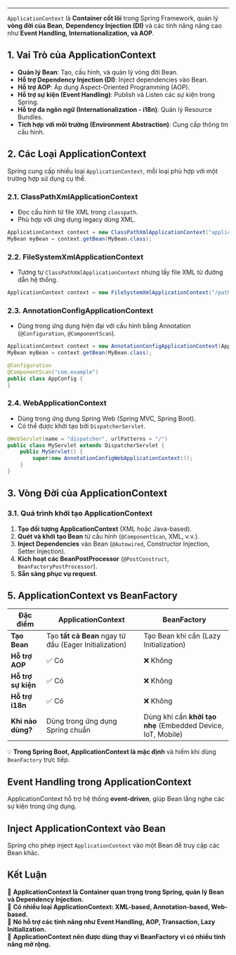 
---
`ApplicationContext` là **Container cốt lõi** trong Spring Framework, quản lý **vòng đời của Bean**, **Dependency Injection (DI)** và các tính năng nâng cao như **Event Handling, Internationalization, và AOP**.

## **1. Vai Trò của ApplicationContext**

- **Quản lý Bean**: Tạo, cấu hình, và quản lý vòng đời Bean.
- **Hỗ trợ Dependency Injection (DI)**: Inject dependencies vào Bean.
- **Hỗ trợ AOP**: Áp dụng Aspect-Oriented Programming (AOP).
- **Hỗ trợ sự kiện (Event Handling)**: Publish và Listen các sự kiện trong Spring.
- **Hỗ trợ đa ngôn ngữ (Internationalization - i18n)**: Quản lý Resource Bundles.
- **Tích hợp với môi trường (Environment Abstraction)**: Cung cấp thông tin cấu hình.

## **2. Các Loại ApplicationContext**

Spring cung cấp nhiều loại `ApplicationContext`, mỗi loại phù hợp với một trường hợp sử dụng cụ thể.

### **2.1. ClassPathXmlApplicationContext**

- Đọc cấu hình từ file XML trong `classpath`.
- Phù hợp với ứng dụng legacy dùng XML.

```java
ApplicationContext context = new ClassPathXmlApplicationContext("applicationContext.xml");
MyBean myBean = context.getBean(MyBean.class);
```

### **2.2. FileSystemXmlApplicationContext**

- Tương tự `ClassPathXmlApplicationContext` nhưng lấy file XML từ đường dẫn hệ thống.
```java
ApplicationContext context = new FileSystemXmlApplicationContext("/path/to/applicationContext.xml");
```

### **2.3. AnnotationConfigApplicationContext**

- Dùng trong ứng dụng hiện đại với cấu hình bằng Annotation (`@Configuration`, `@ComponentScan`).
```java
ApplicationContext context = new AnnotationConfigApplicationContext(AppConfig.class);
MyBean myBean = context.getBean(MyBean.class);
```

```java
@Configuration
@ComponentScan("com.example")
public class AppConfig {
}
```


### **2.4. WebApplicationContext**

- Dùng trong ứng dụng Spring Web (Spring MVC, Spring Boot).
- Có thể được khởi tạo bởi `DispatcherServlet`.

```java
@WebServlet(name = "dispatcher", urlPatterns = "/")
public class MyServlet extends DispatcherServlet {
    public MyServlet() {
        super(new AnnotationConfigWebApplicationContext());
    }
}
```

## **3. Vòng Đời của ApplicationContext**

### **3.1. Quá trình khởi tạo ApplicationContext**

1. **Tạo đối tượng ApplicationContext** (XML hoặc Java-based).
2. **Quét và khởi tạo Bean** từ cấu hình (`@ComponentScan`, XML, v.v.).
3. **Inject Dependencies** vào Bean (`@Autowired`, Constructor Injection, Setter Injection).
4. **Kích hoạt các BeanPostProcessor** (`@PostConstruct`, `BeanFactoryPostProcessor`).
5. **Sẵn sàng phục vụ request**.


## **5. ApplicationContext vs BeanFactory**

|**Đặc điểm**|**ApplicationContext**|**BeanFactory**|
|---|---|---|
|**Tạo Bean**|Tạo **tất cả Bean** ngay từ đầu (Eager Initialization)|Tạo Bean khi cần (Lazy Initialization)|
|**Hỗ trợ AOP**|✅ Có|❌ Không|
|**Hỗ trợ sự kiện**|✅ Có|❌ Không|
|**Hỗ trợ i18n**|✅ Có|❌ Không|
|**Khi nào dùng?**|Dùng trong ứng dụng Spring chuẩn|Dùng khi cần **khởi tạo nhẹ** (Embedded Device, IoT, Mobile)|

💡 **Trong Spring Boot, ApplicationContext là mặc định** và hiếm khi dùng `BeanFactory` trực tiếp.


## **Event Handling trong ApplicationContext**

ApplicationContext hỗ trợ hệ thống **event-driven**, giúp Bean lắng nghe các sự kiện trong ứng dụng.

## **Inject ApplicationContext vào Bean**

Spring cho phép inject `ApplicationContext` vào một Bean để truy cập các Bean khác.


## **Kết Luận**

🔹 **ApplicationContext là Container quan trọng trong Spring, quản lý Bean và Dependency Injection.**  
🔹 **Có nhiều loại ApplicationContext: XML-based, Annotation-based, Web-based.**  
🔹 **Nó hỗ trợ các tính năng như Event Handling, AOP, Transaction, Lazy Initialization.**  
🔹 **ApplicationContext nên được dùng thay vì BeanFactory vì có nhiều tính năng mở rộng.**